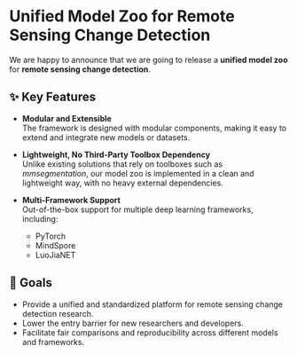 # Unified Model Zoo for Remote Sensing Change Detection  

We are happy to announce that we are going to release a **unified model zoo** for **remote sensing change detection**.  

## ✨ Key Features  
- **Modular and Extensible**  
  The framework is designed with modular components, making it easy to extend and integrate new models or datasets.  

- **Lightweight, No Third-Party Toolbox Dependency**  
  Unlike existing solutions that rely on toolboxes such as *mmsegmentation*, our model zoo is implemented in a clean and lightweight way, with no heavy external dependencies.  

- **Multi-Framework Support**  
  Out-of-the-box support for multiple deep learning frameworks, including:  
  - PyTorch  
  - MindSpore  
  - LuoJiaNET  

## 🚀 Goals  
- Provide a unified and standardized platform for remote sensing change detection research.  
- Lower the entry barrier for new researchers and developers.  
- Facilitate fair comparisons and reproducibility across different models and frameworks.  
